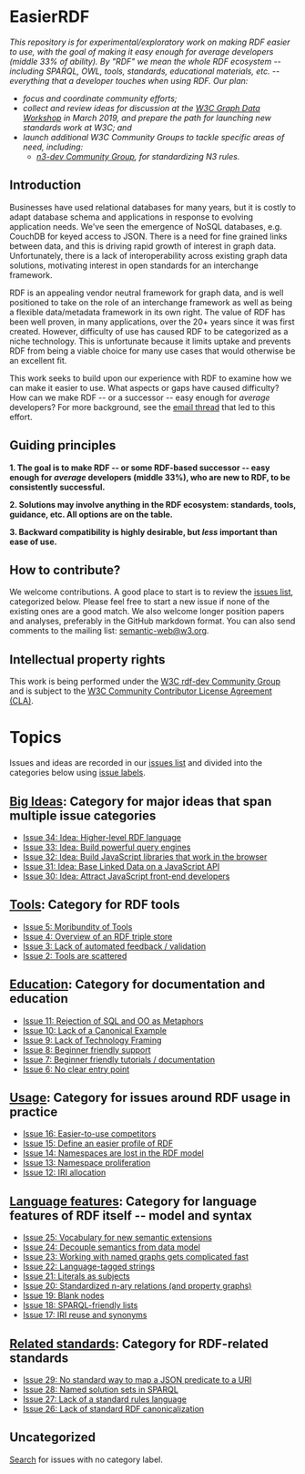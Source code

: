 # EasierRDF

_This repository is for experimental/exploratory work on making RDF easier to use, with the goal of making it easy enough for *average* developers (middle 33% of ability).  By "RDF" we mean the whole RDF ecosystem -- including SPARQL, OWL, tools, standards, educational materials, etc. -- everything that a developer touches when using RDF.  Our plan:_
* _focus and coordinate community efforts;_
* _collect and review ideas for discussion at the [W3C Graph Data Workshop](https://www.w3.org/Data/events/data-ws-2019/cfp.html) in March 2019, and prepare the path for launching new standards work at W3C; and_
* _launch additional W3C Community Groups to tackle specific areas of need, including:_
  * _[n3-dev Community Group](https://www.w3.org/community/n3-dev/), for standardizing N3 rules._

## Introduction

Businesses have used relational databases for many years, but it is costly to adapt database schema and applications in response to evolving application needs. We've seen the emergence of NoSQL databases, e.g. CouchDB for keyed access to JSON. There is a need for fine grained links between data, and this is driving rapid growth of interest in graph data.  Unfortunately, there is a lack of interoperability across existing graph data solutions, motivating interest in open standards for an interchange framework. 

RDF is an appealing vendor neutral framework for graph data, and is well positioned to take on the role of an interchange framework as well as being a flexible data/metadata framework in its own right.  The value of RDF has been well proven, in many applications, over the 20+ years since it was first created.  However, difficulty of use has caused RDF to be categorized as a niche technology. This is unfortunate because it limits uptake and prevents RDF from being a viable choice for many use cases that would otherwise be an excellent fit.

This work seeks to build upon our experience with RDF to examine how we can make it easier to use.  What aspects or gaps have caused difficulty?  How can we make RDF -- or a successor -- easy enough for *average* developers?  For more background, see the [email thread](https://lists.w3.org/Archives/Public/semantic-web/2018Nov/0036.html) that led to this effort.

## Guiding principles

**1. The goal is to make RDF -- or some RDF-based successor -- easy enough for *average* developers (middle 33%), who are new to RDF, to be consistently successful.**

**2. Solutions may involve anything in the RDF ecosystem: standards, tools, guidance, etc.  All options are on the table.**

**3. Backward compatibility is highly desirable, but *less* important than ease of use.**

## How to contribute?

We welcome contributions. A good place to start is to review the [issues list](https://github.com/w3c/EasierRDF/issues), categorized below. Please feel free to start a new issue if none of the existing ones are a good match. We also welcome longer position papers and analyses, preferably in the GitHub markdown format.  You can also send comments to the mailing list: [semantic-web@w3.org](https://lists.w3.org/Archives/Public/semantic-web/).

## Intellectual property rights

This work is being performed under the [W3C rdf-dev Community Group](https://www.w3.org/community/rdf-dev/) and is subject to the [W3C Community Contributor License Agreement (CLA)](https://www.w3.org/community/about/agreements/cla/).

# Topics

Issues and ideas are recorded in our [issues list](https://github.com/w3c/EasierRDF/issues) and divided into the categories below using [issue labels](https://github.com/w3c/EasierRDF/labels).

## [Big Ideas](https://github.com/w3c/EasierRDF/labels/big%20ideas): Category for major ideas that span multiple issue categories
<!-- BEGIN_DO_NOT_EDIT! Category: big ideas -->
* [Issue 34: Idea: Higher-level RDF language](https://github.com/w3c/EasierRDF/issues/34)
* [Issue 33: Idea: Build powerful query engines](https://github.com/w3c/EasierRDF/issues/33)
* [Issue 32: Idea: Build JavaScript libraries that work in the browser](https://github.com/w3c/EasierRDF/issues/32)
* [Issue 31: Idea: Base Linked Data on a JavaScript API](https://github.com/w3c/EasierRDF/issues/31)
* [Issue 30: Idea: Attract JavaScript front-end developers](https://github.com/w3c/EasierRDF/issues/30)
<!-- END_DO_NOT_EDIT! Category: big ideas -->

## [Tools](https://github.com/w3c/EasierRDF/labels/tools): Category for RDF tools
<!-- BEGIN_DO_NOT_EDIT! Category: tools -->
* [Issue 5: Moribundity of Tools](https://github.com/w3c/EasierRDF/issues/5)
* [Issue 4: Overview of an RDF triple store](https://github.com/w3c/EasierRDF/issues/4)
* [Issue 3: Lack of automated feedback / validation](https://github.com/w3c/EasierRDF/issues/3)
* [Issue 2: Tools are scattered](https://github.com/w3c/EasierRDF/issues/2)
<!-- END_DO_NOT_EDIT! Category: tools -->

## [Education](https://github.com/w3c/EasierRDF/labels/education): Category for documentation and education
<!-- BEGIN_DO_NOT_EDIT! Category: education -->
* [Issue 11: Rejection of SQL and OO as Metaphors](https://github.com/w3c/EasierRDF/issues/11)
* [Issue 10: Lack of a Canonical Example](https://github.com/w3c/EasierRDF/issues/10)
* [Issue 9: Lack of Technology Framing](https://github.com/w3c/EasierRDF/issues/9)
* [Issue 8: Beginner friendly support](https://github.com/w3c/EasierRDF/issues/8)
* [Issue 7: Beginner friendly tutorials / documentation](https://github.com/w3c/EasierRDF/issues/7)
* [Issue 6: No clear entry point](https://github.com/w3c/EasierRDF/issues/6)
<!-- END_DO_NOT_EDIT! Category: education -->

## [Usage](https://github.com/w3c/EasierRDF/labels/usage): Category for issues around RDF usage in practice
<!-- BEGIN_DO_NOT_EDIT! Category: usage -->
* [Issue 16: Easier-to-use competitors](https://github.com/w3c/EasierRDF/issues/16)
* [Issue 15: Define an easier profile of RDF](https://github.com/w3c/EasierRDF/issues/15)
* [Issue 14: Namespaces are lost in the RDF model](https://github.com/w3c/EasierRDF/issues/14)
* [Issue 13: Namespace proliferation](https://github.com/w3c/EasierRDF/issues/13)
* [Issue 12: IRI allocation](https://github.com/w3c/EasierRDF/issues/12)
<!-- END_DO_NOT_EDIT! Category: usage -->

## [Language features](https://github.com/w3c/EasierRDF/labels/language%20features): Category for language features of RDF itself -- model and syntax
<!-- BEGIN_DO_NOT_EDIT! Category: language features -->
* [Issue 25: Vocabulary for new semantic extensions](https://github.com/w3c/EasierRDF/issues/25)
* [Issue 24: Decouple semantics from data model](https://github.com/w3c/EasierRDF/issues/24)
* [Issue 23: Working with named graphs gets complicated fast](https://github.com/w3c/EasierRDF/issues/23)
* [Issue 22: Language-tagged strings](https://github.com/w3c/EasierRDF/issues/22)
* [Issue 21: Literals as subjects](https://github.com/w3c/EasierRDF/issues/21)
* [Issue 20: Standardized n-ary relations (and property graphs)](https://github.com/w3c/EasierRDF/issues/20)
* [Issue 19: Blank nodes](https://github.com/w3c/EasierRDF/issues/19)
* [Issue 18: SPARQL-friendly lists](https://github.com/w3c/EasierRDF/issues/18)
* [Issue 17: IRI reuse and synonyms](https://github.com/w3c/EasierRDF/issues/17)
<!-- END_DO_NOT_EDIT! Category: language features -->

## [Related standards](https://github.com/w3c/EasierRDF/labels/related%20standards): Category for RDF-related standards
<!-- BEGIN_DO_NOT_EDIT! Category: related standards -->
* [Issue 29: No standard way to map a JSON predicate to a URI](https://github.com/w3c/EasierRDF/issues/29)
* [Issue 28: Named solution sets in SPARQL](https://github.com/w3c/EasierRDF/issues/28)
* [Issue 27: Lack of a standard rules language](https://github.com/w3c/EasierRDF/issues/27)
* [Issue 26: Lack of standard RDF canonicalization](https://github.com/w3c/EasierRDF/issues/26)
<!-- END_DO_NOT_EDIT! Category: related standards -->

## Uncategorized
[Search](https://github.com/w3c/EasierRDF/issues?utf8=%E2%9C%93&q=is%3Aissue+is%3Aopen+no%3Alabel) for issues with no category label.





